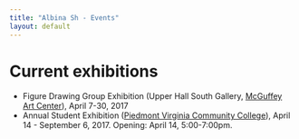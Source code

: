 ```yaml
---
title: "Albina Sh - Events"
layout: default
---
```


# Current exhibitions

- Figure Drawing Group Exhibition (Upper Hall South Gallery, [McGuffey Art Center](http://www.mcguffeyartcenter.com/)), April 7-30, 2017
- Annual Student Exhibition ([Piedmont Virginia Community College](http://www.pvcc.edu/fine-arts-and-performance/gallery/annual-student-exhibition-and-seventh-annual-chocolate-chow-down)), April 14 - September 6, 2017. Opening: April 14, 5:00-7:00pm.
